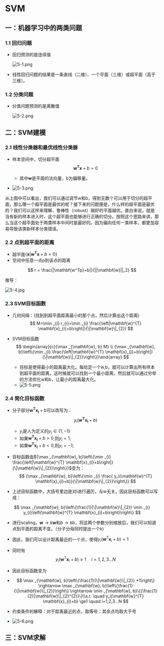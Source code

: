# SVM

## 一：机器学习中的两类问题

### 1.1 回归问题

* 回归预测的是连续值

  ![5-1.png](https://i.loli.net/2019/05/20/5ce1f738333b016227.png)

* 线性回归问题的结果是一条直线（二维）、一个平面（三维）或超平面（高于三维）。
### 1.2 分类问题

* 分类问题预测的是离散值

  ![5-2.png](https://i.loli.net/2019/05/20/5ce1f8311aa0c58711.png)

## 二：SVM建模

### 2.1 线性分类器和最优线性分类器

* 样本空间中，切分超平面
  $$
  \mathbf{w^Tx}+b=0
  $$

  * 其中$\mathbf{w}$是平面的法向量，b为偏移量。

* ![5-3.png](https://i.loli.net/2019/05/20/5ce1fa04cf0c537814.png)

从上图中可以看出，我们可以通过调节w和b，得到无数个可以用于切分的超平面，那么哪一个超平面是最优的呢？接下来的问题便是，什么样的超平面是最优的？我们可以这样来理解，鲁棒性（robust）越好的平面越优。直白来说，就是当有新的样本进入时，这个超平面也能够进行正确的切分。按照这个思路来讲，那么当这个超平面处于两类样本中间时是最好的。因为偏向任何一类样本，都更加容易导致该类新样本分类错误。

### 2.2 点到超平面的距离

* 超平面$\{\mathbf{x}|\mathbf{w^Tx}+b=0\}$
* 空间中任意一点p到该点的距离

$$
r = \frac{|\mathbf{w^Tp}+b|}{||\mathbf{w}||_2}
$$

推导：

![5-4.jpg](https://i.loli.net/2019/05/20/5ce2050f5314285176.jpg)

### 2.3 SVM目标函数

* 几何间隔：(找到到超平面距离最小的那个点，然后计算出这个距离)
  $$
  M=\min _{i} r_{i}=\min _{i} \frac{\left|\mathbf{w}^{T} \mathbf{x}_{i}+b\right|}{\|\mathbf{w}\|_{2}}
  $$

* SVM目标函数
  $$
  \begin{array}{c}{\max _{\mathbf{w}, b} M} \\ {\max _{\mathbf{w}, b}\left\{\min _{i} \frac{\left|\mathbf{w}^{T} \mathbf{x}_{i}+b\right|}{\|\mathbf{w}\|_{2}}\right\}}\end{array}
  $$

  * 目标是使得最小的距离最大化。每给定一个w,b，就可以计算出所有样本到超平面的距离，这时候就可以找到一个最小距离，然后就可以通过穷举的方法优化w和b，让最小的距离最大化。
  * ![5-5.png](https://i.loli.net/2019/05/20/5ce21235f224b72239.png)

### 2.4 简化目标函数

* 分子部分$\mathbf{w^Tx_i}+b$可以改写为：
  $$
  y_i(\mathbf{w^Tx_i}+b)
  $$

  * $y_i$是人为定义的$y_i \in \{1,-1\}$
  * 如果$\mathbf{w^Tx_i}+b>0$,则$y_i=1$;
  * 如果$\mathbf{w^Tx_i}+b<0$,则$y_i=-1$;

- 目标函数由${\max _{\mathbf{w}, b}\left\{\min _{i} \frac{\left|\mathbf{w}^{T} \mathbf{x}_{i}+b\right|}{\|\mathbf{w}\|_{2}}\right\}}$变为：
  $$
  {\max _{\mathbf{w}, b}\left\{\min _{i} \frac{ y_i(\mathbf{w}^{T} \mathbf{x}_{i}+b)}{\|\mathbf{w}\|_{2}}\right\}}
  $$
  

* 上述目标函数中，大括号里边是对i进行遍历，与w无关，因此目标函数可以写成：

$$
\max _{\mathbf{w}, b}\left\{\frac{1}{\|\mathbf{w}\|_{2}} \min _{i} y_{i}\left(\mathbf{w}^{T} \mathbf{x}_{i}+b\right)\right\}
$$

* 进行scaling，$\mathbf{w} \rightarrow k\mathbf{w}$和$b \rightarrow kb$，将这两个参数分别缩放后，我们可以知道点到平面的距离不变。（分子分母同时提出一个k)

* 因此，我们可以设计距离最近的一个点，使得$y_i(\mathbf{w}^{T} \mathbf{x}_{i}+b)=1$

* 同时有
  $$
  y_i(\mathbf{w}^{T} \mathbf{x}_{i}+b) \ge1 \quad i=1,2,3...N
  $$

* 因此目标函数变为

* $$
  \max _{\mathbf{w}, b}\left\{\frac{1}{\|\mathbf{w}\|_{2}} *1\right\} \rightarrow \max _{\mathbf{w}, b}\left\{\frac{1}{\|\mathbf{w}\|_{2}}\right\} \rightarrow \min _{\mathbf{w}, b}\{{\frac{1}{2}|\mathbf{w}\|_{2}^{2}}\}\\s.t. \quad y_i(\mathbf{w}^{T} \mathbf{x}_{i}+b) \ge1 \quad i=1,2,3...N
  $$

* 约束条件的解释：对于距离最近的点，取等号；其余点均取大于号

* ![5-6.png](https://i.loli.net/2019/05/20/5ce21b1c3d7bf88856.png)


## 三：SVM求解

 